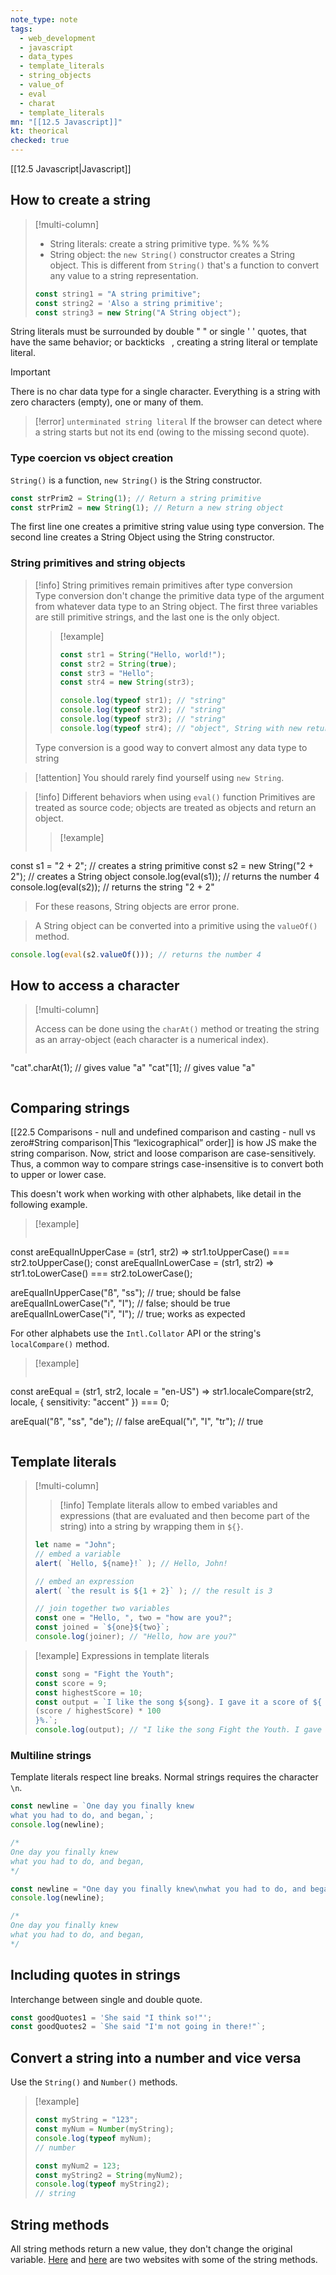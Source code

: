 ```yaml
---
note_type: note
tags:
  - web_development
  - javascript
  - data_types
  - template_literals
  - string_objects
  - value_of
  - eval
  - charat
  - template_literals
mn: "[[12.5 Javascript]]"
kt: theorical
checked: true
---
```

[[12.5 Javascript|Javascript]]

## How to create a string
>[!multi-column]
>
>- String literals: create a string primitive type.
>  %% %%
>- String object: the `new String()` constructor creates a String object. This is different from `String()` that's a function to convert any value to a string representation.
>
>```javascript
>const string1 = "A string primitive";
>const string2 = 'Also a string primitive';
>const string3 = new String("A String object");
>```

String literals must be surrounded by double " " or single ' ' quotes, that have the same behavior; or backticks ` `, creating a string literal or template literal. 
 
>[!important]
>There is no char data type for a single character. Everything is a string with zero characters (empty), one or many of them.

>[!error] `unterminated string literal`
If the browser can detect where a string starts but not its end (owing to the missing second quote). 
### Type coercion vs object creation
`String()` is a function, `new String()` is the String constructor. 

```javascript
const strPrim2 = String(1); // Return a string primitive
const strPrim2 = new String(1); // Return a new string object
```
 
The first line one creates a primitive string value using type conversion. The second line creates a String Object using the String constructor. 
### String primitives and string objects
>[!info] String primitives remain primitives after type conversion  
>Type conversion don't change the primitive data type of the argument from whatever data type to an String object. The first three variables are still primitive strings, and the last one is the only object. 
>
>>[!example]
>>```javascript
>>const str1 = String("Hello, world!");
>>const str2 = String(true);
>>const str3 = "Hello";
>>const str4 = new String(str3);
>>
>>console.log(typeof str1); // "string"
>>console.log(typeof str2); // "string"
>>console.log(typeof str3); // "string"
>>console.log(typeof str4); // "object", String with new returns a string wrapper object
>
>Type conversion is a good way to convert almost any data type to string

>[!attention]
>You should rarely find yourself using `new String`.

>[!info] Different behaviors when using `eval()` function
>Primitives are treated as source code; objects are treated as objects and return an object.
>>[!example]
>>```javascript
const s1 = "2 + 2"; // creates a string primitive
const s2 = new String("2 + 2"); // creates a String object
console.log(eval(s1)); // returns the number 4
console.log(eval(s2)); // returns the string "2 + 2"
>
>For these reasons, String objects are error prone.

>A String object can be converted into a primitive using the `valueOf()` method.

```javascript
console.log(eval(s2.valueOf())); // returns the number 4
```

## How to access a character
>[!multi-column]
>
>Access can be done using the `charAt()` method or treating the string as an array-object (each character is a numerical index).
>
>```js
"cat".charAt(1); // gives value "a"
"cat"[1]; // gives value "a"
>```
## Comparing strings
[[22.5 Comparisons - null and undefined comparison and casting - null vs zero#String comparison|This “lexicographical” order]] is how JS make the string comparison. Now, strict and loose comparison are case-sensitively. Thus, a common way to compare strings case-insensitive is to convert both to upper or lower case. 

This doesn't work when working with other alphabets, like detail in the following example. 

>[!example]
>```javascript
const areEqualInUpperCase = (str1, str2) =>
  str1.toUpperCase() === str2.toUpperCase();
const areEqualInLowerCase = (str1, str2) =>
  str1.toLowerCase() === str2.toLowerCase();
>
areEqualInUpperCase("ß", "ss"); // true; should be false
areEqualInLowerCase("ı", "I"); // false; should be true
areEqualInLowerCase("i", "I"); // true; works as expected

For other alphabets use the `Intl.Collator` API or the string's `localCompare()` method. 

>[!example]
>```javascript
const areEqual = (str1, str2, locale = "en-US") =>
  str1.localeCompare(str2, locale, { sensitivity: "accent" }) === 0;
>
areEqual("ß", "ss", "de"); // false
areEqual("ı", "I", "tr"); // true
>```
## Template literals
>[!multi-column]
>>[!info] 
>Template literals allow to embed variables and expressions (that are evaluated and then become part of the string) into a string by wrapping them in `${}`.
>
>```javascript
>let name = "John";
>// embed a variable
>alert( `Hello, ${name}!` ); // Hello, John!
>
>// embed an expression
>alert( `the result is ${1 + 2}` ); // the result is 3
>
>// join together two variables
>const one = "Hello, ", two = "how are you?";
>const joined = `${one}${two}`;
>console.log(joiner); // "Hello, how are you?"
>```

>[!example] Expressions in template literals
>```js
>const song = "Fight the Youth";
>const score = 9;
>const highestScore = 10;
>const output = `I like the song ${song}. I gave it a score of ${
> (score / highestScore) * 100
>}%.`;
>console.log(output); // "I like the song Fight the Youth. I gave it a score of 90%."
>```

### Multiline strings
Template literals respect line breaks. Normal strings requires the character `\n`.

```js
const newline = `One day you finally knew
what you had to do, and began,`;
console.log(newline);

/*
One day you finally knew
what you had to do, and began,
*/
```

```js
const newline = "One day you finally knew\nwhat you had to do, and began,";
console.log(newline);

/*
One day you finally knew
what you had to do, and began,
*/
```
## Including quotes in strings
Interchange between single and double quote.

```js
const goodQuotes1 = 'She said "I think so!"';
const goodQuotes2 = `She said "I'm not going in there!"`;
```
## Convert a string into a number and vice versa
Use the `String()` and `Number()` methods.

>[!example]
>```js
>const myString = "123";
>const myNum = Number(myString);
>console.log(typeof myNum);
>// number
>```
>
>```js
>const myNum2 = 123;
>const myString2 = String(myNum2);
>console.log(typeof myString2);
>// string
>```
## String methods
All string methods return a new value, they don't change the original variable. [Here](https://www.w3schools.com/js/js_string_methods.asp#mark_repeat) and [here](https://www.w3schools.com/jsref/jsref_obj_string.asp) are two websites with some of the string methods. 


